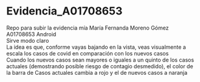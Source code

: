 # Evidencia_A01708653
Repo para subir la evidencia mía
María Fernanda Moreno Gómez A01708653 Android<br>
Sirve modo claro <br>
La idea es que, conforme vayas bajando en la vista, veas visualmente a escala los casos de covid en comparación con los nuevos casos <br>
Cuando los nuevos casos sean mayores o iguales a un quinto de los casos actuales (demostrando posible riesgo de contagio desmedido), el color de la barra de Casos actuales cambia a rojo y el de nuevos casos a naranja
